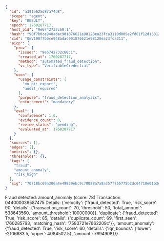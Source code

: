 ```json
{
  "id": "a391e625d87a74d8",
  "scope": "agent",
  "key": "RESULT",
  "epoch": 1760287717,
  "host_pid": "9e6742732c60:1",
  "hash": "90f7b0ce948adac901876621e98128ea23fca3118d005e2fd01f12d15312e2d6",
  "cid": "QmV190f7b0ce948adac901876621e98128ea23fca311",
  "aicp": {
    "prov": {
      "issuer": "9e6742732c60:1",
      "created_at": 1760287717,
      "method": "automated_fraud_detection",
      "vc_type": "VerifiableCredential"
    },
    "ucon": {
      "usage_constraints": [
        "no_pii_export",
        "audit_required"
      ],
      "purpose": "fraud_detection_analysis",
      "enforcement": "mandatory"
    },
    "eval": {
      "confidence": 1.0,
      "evidence_count": 0,
      "review_status": "pending",
      "evaluated_at": 1760287717
    }
  },
  "sources": [],
  "edges": [],
  "metrics": {},
  "thresholds": {},
  "tags": [
    "fraud",
    "amount_anomaly",
    "risk_high"
  ],
  "sig": "70718bc69a306a4e49839ebc9c70028a7a8a357f755775b2dc04710e01b3d28f"
}
```

Fraud detected: amount_anomaly (score: 78)
Transaction: 044000036587475
Details: {'velocity': {'fraud_detected': True, 'risk_score': 90, 'details': {'transaction_count': 70, 'threshold': 50, 'total_amount': 538643560, 'amount_threshold': 10000000}}, 'duplicate': {'fraud_detected': True, 'risk_score': 85, 'details': {'duplicate_count': 69, 'first_seen': 1760285763, 'matching_hash': '7583721e7662209c'}}, 'amount_anomaly': {'fraud_detected': True, 'risk_score': 60, 'details': {'iqr_bounds': {'lower': -2106683.5, 'upper': 4084502.5}, 'amount': 7694908}}}